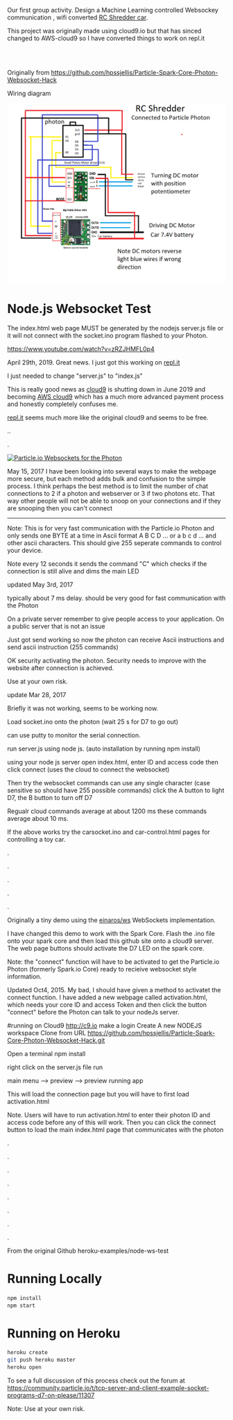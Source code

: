


Our first group activity. Design a Machine Learning controlled Websockey communication , wifi converted <a href="https://www.rcpro.ca/shredder">RC Shredder car</a>.


This project was originally made using cloud9.io but that has sinced changed to AWS-cloud9 so I have converted things to work on repl.it


<br><br>


Originally from https://github.com/hpssjellis/Particle-Spark-Core-Photon-Websocket-Hack



Wiring diagram

![](ML-Cars-Diagram.png)






# Node.js Websocket Test


The index.html web page MUST be generated by the nodejs server.js file or it will not connect with the socket.ino program flashed to your Photon. 





https://www.youtube.com/watch?v=zRZJHMFL0p4




April 29th, 2019. Great news. I just got this working on [repl.it](http://repl.it)

I just needed to change "server.js" to "index.js"  

This is really good news as [cloud9](http://c9.io) is shutting down in June 2019 and becoming [AWS cloud9](https://aws.amazon.com/cloud9/) which has a much more advanced payment process and honestly completely confuses me. 

[repl.it](http://repl.it) seems much more like the original cloud9 and seems to be free.



..


.





[![Particle.io Websockets for the Photon ](http://img.youtube.com/vi/zRZJHMFL0p4/0.jpg)](https://youtu.be/zRZJHMFL0p4)








May 15, 2017
I have been looking into several ways to make the webpage more secure, but each method adds bulk and confusion to the simple process. I think perhaps the best method is to limit the number of chat connections to 2 if a photon and webserver or 3 if two photons etc. That way other people will not be able to snoop on your connections and if they are snooping then you can't connect

---------------------------------------------

Note: This is for very fast communication with the Particle.io Photon and only sends one BYTE at a time in Ascii format A B C D ... or a b c d ... and other ascii characters. This should give 255 seperate commands to control your device.

Note every 12 seconds it sends the command "C" which checks if the connection is still alive and dims the main LED 

updated May 3rd, 2017

typically about 7 ms delay. should be very good for fast communication with the Photon

On a private server remember to give people access to your application. On a public server that is not an issue

Just got send working so now the photon can receive Ascii instructions and send ascii instruction (255 commands)

OK security activating the photon. Security needs to improve with the website after connection is achieved.

Use at your own risk.



update Mar 28, 2017

Briefly it was not working, seems to be working now.


Load socket.ino onto the photon (wait 25 s for D7 to go out)

can use putty to monitor the serial connection.

run server.js using node js. (auto installation by running npm install)

using your node js server open index.html, enter ID and access code then click connect (uses the cloud to connect the websocket)

Then try the websocket commands can use any single character (case sensitive so should have 255 possible commands)
click the A button to light D7, the B button to turn off D7

Regualr cloud commands average at about 1200 ms these commands average about 10 ms.



If the above  works try the carsocket.ino and car-control.html pages for controlling a toy car.


.



.




.




.





.


























Originally a tiny demo using the [einaros/ws](http://einaros.github.io/ws/) WebSockets implementation.

I have changed this demo to work with the Spark Core. Flash the .ino file onto your spark core and then load this github site onto a cloud9 server. The web page buttons should activate the D7 LED on the spark core.

Note: the "connect" function will have to be activated to get the Particle.io Photon (formerly Spark.io Core) ready to recieive websocket style information.

Updated Oct4, 2015.
My bad, I should have given a method to activatet the connect function. I have added a new webpage called activation.html, which needs your core ID and access Token and then click the button "connect" before the Photon can talk to your nodeJs server.

#running on Cloud9 http://c9.io
make a login
Create A new NODEJS workspace
Clone from URL
https://github.com/hpssjellis/Particle-Spark-Core-Photon-Websocket-Hack.git

Open a terminal
npm install

right click on the server.js file
run

main menu --> preview --> preview running app

This will load the connection page but you will have to first load activation.html


Note. Users will have to run activation.html to enter their photon ID and access code before any of this will work. Then you can click the connect button to load the main index.html page that communicates with the photon

.

.

.

.

.

.

.

.

From the original Github heroku-examples/node-ws-test

# Running Locally

``` bash
npm install
npm start
```




# Running on Heroku

``` bash
heroku create
git push heroku master
heroku open
```




To see a full discussion of this process check out the forum at https://community.particle.io/t/tcp-server-and-client-example-socket-programs-d7-on-please/11307

Note: Use at your own risk.






